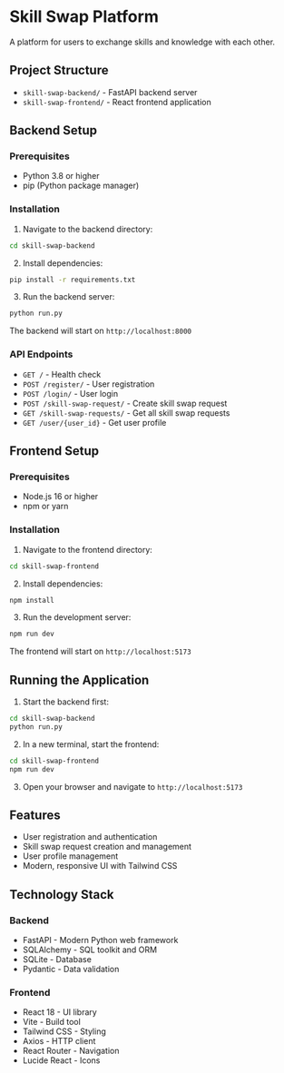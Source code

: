 # Skill Swap Platform

A platform for users to exchange skills and knowledge with each other.

## Project Structure

- `skill-swap-backend/` - FastAPI backend server
- `skill-swap-frontend/` - React frontend application

## Backend Setup

### Prerequisites
- Python 3.8 or higher
- pip (Python package manager)

### Installation

1. Navigate to the backend directory:
```bash
cd skill-swap-backend
```

2. Install dependencies:
```bash
pip install -r requirements.txt
```

3. Run the backend server:
```bash
python run.py
```

The backend will start on `http://localhost:8000`

### API Endpoints

- `GET /` - Health check
- `POST /register/` - User registration
- `POST /login/` - User login
- `POST /skill-swap-request/` - Create skill swap request
- `GET /skill-swap-requests/` - Get all skill swap requests
- `GET /user/{user_id}` - Get user profile

## Frontend Setup

### Prerequisites
- Node.js 16 or higher
- npm or yarn

### Installation

1. Navigate to the frontend directory:
```bash
cd skill-swap-frontend
```

2. Install dependencies:
```bash
npm install
```

3. Run the development server:
```bash
npm run dev
```

The frontend will start on `http://localhost:5173`

## Running the Application

1. Start the backend first:
```bash
cd skill-swap-backend
python run.py
```

2. In a new terminal, start the frontend:
```bash
cd skill-swap-frontend
npm run dev
```

3. Open your browser and navigate to `http://localhost:5173`

## Features

- User registration and authentication
- Skill swap request creation and management
- User profile management
- Modern, responsive UI with Tailwind CSS

## Technology Stack

### Backend
- FastAPI - Modern Python web framework
- SQLAlchemy - SQL toolkit and ORM
- SQLite - Database
- Pydantic - Data validation

### Frontend
- React 18 - UI library
- Vite - Build tool
- Tailwind CSS - Styling
- Axios - HTTP client
- React Router - Navigation
- Lucide React - Icons
